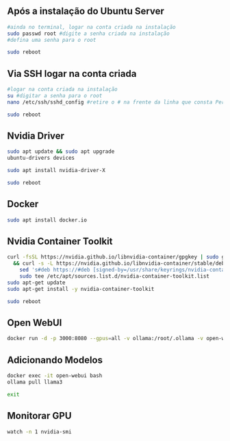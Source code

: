 ## Após a instalação do Ubuntu Server

```bash
#ainda no terminal, logar na conta criada na instalação
sudo passwd root #digite a senha criada na instalação
#defina uma senha para o root

sudo reboot

```
## Via SSH logar na conta criada

```bash
#logar na conta criada na instalação
su #digitar a senha para o root
nano /etc/ssh/sshd_config #retire o # na frente da linha que consta PermitRootLogin prohibit-password e substitua por PermitRootLogin yes

sudo reboot

```
## Nvidia Driver

```bash
sudo apt update && sudo apt upgrade
ubuntu-drivers devices

sudo apt install nvidia-driver-X

sudo reboot

```

## Docker

```bash
sudo apt install docker.io

```
## Nvidia Container Toolkit

```bash
curl -fsSL https://nvidia.github.io/libnvidia-container/gpgkey | sudo gpg --dearmor -o /usr/share/keyrings/nvidia-container-toolkit-keyring.gpg \
  && curl -s -L https://nvidia.github.io/libnvidia-container/stable/deb/nvidia-container-toolkit.list | \
    sed 's#deb https://#deb [signed-by=/usr/share/keyrings/nvidia-container-toolkit-keyring.gpg] https://#g' | \
    sudo tee /etc/apt/sources.list.d/nvidia-container-toolkit.list
sudo apt-get update
sudo apt-get install -y nvidia-container-toolkit

sudo reboot

```

## Open WebUI

```bash
docker run -d -p 3000:8080 --gpus=all -v ollama:/root/.ollama -v open-webui:/app/backend/data --name open-webui --restart always ghcr.io/open-webui/open-webui:ollama

```

## Adicionando Modelos

```bash
docker exec -it open-webui bash
ollama pull llama3

exit

```

## Monitorar GPU

```bash
watch -n 1 nvidia-smi

```
